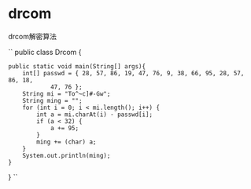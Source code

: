 # drcom
drcom解密算法

``
public class Drcom {

    public static void main(String[] args){
        int[] passwd = { 28, 57, 86, 19, 47, 76, 9, 38, 66, 95, 28, 57, 86, 18,
                47, 76 };
        String mi = "To^~c]#-Gw";
        String ming = "";
        for (int i = 0; i < mi.length(); i++) {
            int a = mi.charAt(i) - passwd[i];
            if (a < 32) {
                a += 95;
            }
            ming += (char) a;
        }
        System.out.println(ming);
    }
}
``

